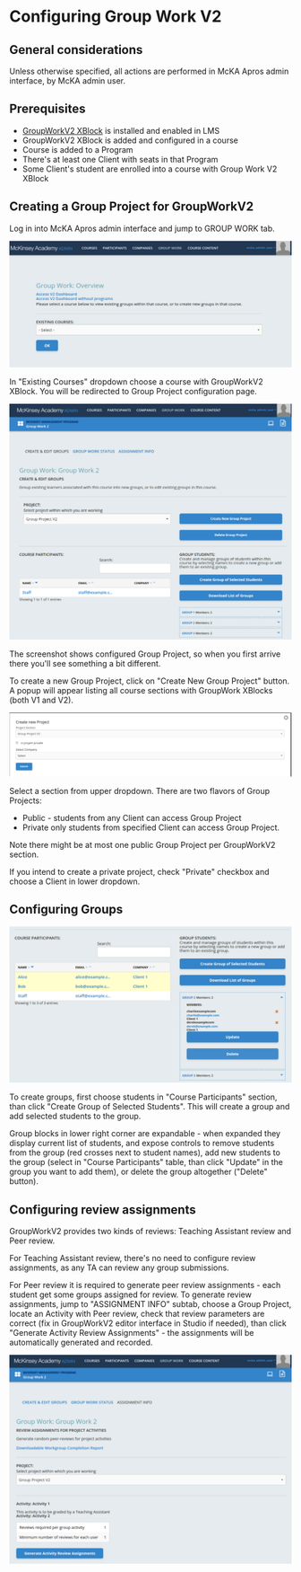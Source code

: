 # Configuring Group Work V2

## General considerations

Unless otherwise specified, all actions are performed in McKA Apros 
admin interface, by McKA admin user. 

## Prerequisites

* [GroupWorkV2 XBlock][gwv2-xblock] is installed and enabled in LMS
* GroupWorkV2 XBlock is added and configured in a course
* Course is added to a Program
* There's at least one Client with seats in that Program
* Some Client's student are enrolled into a course with Group Work V2 XBlock 

[gwv2-xblock]: https://github.com/open-craft/xblock-group-project-v2

## Creating a Group Project for GroupWorkV2

Log in into McKA Apros admin interface and jump to GROUP WORK tab.

![Group Work tab](images/GroupWorkTab.png)

In "Existing Courses" dropdown choose a course with GroupWorkV2 XBlock. You will be redirected to Group Project configuration page.

![Create and Edit Groups tab](images/CreateAndEditGroups.png)

The screenshot shows configured Group Project, so when you first arrive 
there you'll see something a bit different.
 
To create a new Group Project, click on "Create New Group Project" button. A popup will appear listing all course sections with GroupWork XBlocks 
(both V1 and V2).
 
![Create new Project popup](images/CreateNewProject.png)

Select a section from upper dropdown. There are two flavors of Group Projects: 

* Public - students from any Client can access Group Project
* Private only students from specified Client can access Group Project.

Note there might be at most one public Group Project per GroupWorkV2 section.

If you intend to create a private project, check "Private" checkbox and choose a Client in lower dropdown.

## Configuring Groups

![Configure groups](images/CourseParticipants.png)

To create groups, first choose students in "Course Participants" section, than click "Create Group of Selected Students".
This will create a group and add selected students to the group.

Group blocks in lower right corner are expandable - when expanded they display current list of students, and expose controls
to remove students from the group (red crosses next to student names), add new students to the group (select in "Course Participants"
table, than click "Update" in the group you want to add them), or delete the group altogether ("Delete" button).

## Configuring review assignments

GroupWorkV2 provides two kinds of reviews: Teaching Assistant review and Peer review.

For Teaching Assistant review, there's no need to configure review assignments, as any TA can review any group submissions.

For Peer review it is required to generate peer review assignments - each student get some groups assigned for review. To generate
review assignments, jump to "ASSIGNMENT INFO" subtab, choose a Group Project, locate an Activity with Peer review, check that 
review parameters are correct (fix in GroupWorkV2 editor interface in Studio if needed), than click "Generate Activity Review Assignments" - 
the assignments will be automatically generated and recorded.

![Generate review assignments](images/AssignmentInfo.png)


